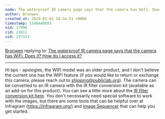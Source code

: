 ```yaml
---
node: The waterproof IR camera page says that the camera has WiFi. Does it? How do I access it?
author: Bronwen
created_at: 2019-01-02 14:54:53 +0000
timestamp: 1546440893
nid: 17998
cid: 21611
uid: 237313
---
```




[Bronwen](../profile/Bronwen) replying to: [The waterproof IR camera page says that the camera has WiFi. Does it? How do I access it?](../notes/bps/12-24-2018/the-waterproof-ir-camera-page-says-that-the-camera-has-wifi-does-it-how-do-i-access-it)

----
 Hi bps - apologies, the WIFI model was an older product, and I don't believe the current one has the WIFI feature (if you would like to return or exchange this camera, please reach out to shipping@publiclab.org). The camera can be converted to an IR camera with the IR filter conversion kit (available as an add-on for this product). You can see a little more about the [IR filter conversion kit here](https://store.publiclab.org/collections/featured-kits/products/infragram-diy-filter-pack?variant=1058088684). You don't necessarily need special software to work with the images, but there are some tools that can be helpful over at Infragram ([https://infragram.org/)](https://infragram.org/) and [Image Sequencer](http://sequencer.publiclab.org/examples/#steps=import-image{},blend{},ndvi{},colormap{}) that can help you get started. 